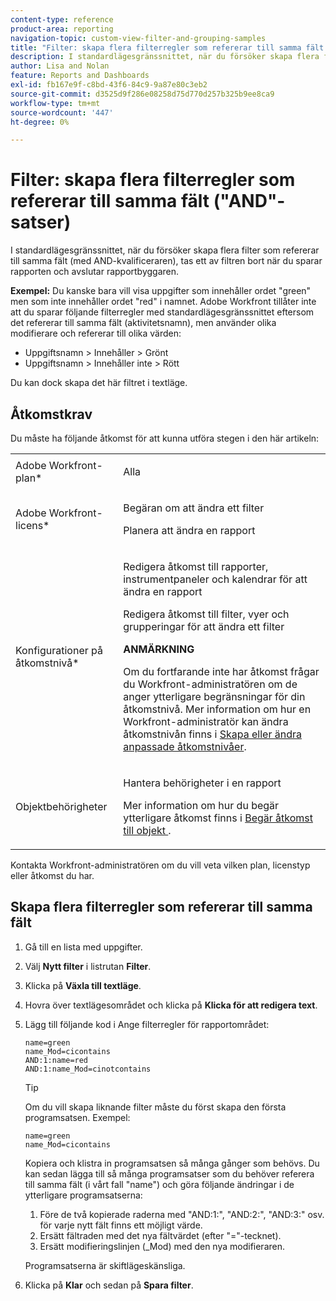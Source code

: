```yaml
---
content-type: reference
product-area: reporting
navigation-topic: custom-view-filter-and-grouping-samples
title: "Filter: skapa flera filterregler som refererar till samma fält (AND-satser)"
description: I standardlägesgränssnittet, när du försöker skapa flera filter som refererar till samma fält (med AND-kvalificeraren), tas ett av filtren bort när du sparar rapporten och avslutar rapportbyggaren.
author: Lisa and Nolan
feature: Reports and Dashboards
exl-id: fb167e9f-c8bd-43f6-84c9-9a87e80c3eb2
source-git-commit: d3525d9f286e08258d75d770d257b325b9ee8ca9
workflow-type: tm+mt
source-wordcount: '447'
ht-degree: 0%

---
```


# Filter: skapa flera filterregler som refererar till samma fält (&quot;AND&quot;-satser)

I standardlägesgränssnittet, när du försöker skapa flera filter som refererar till samma fält (med AND-kvalificeraren), tas ett av filtren bort när du sparar rapporten och avslutar rapportbyggaren.

**Exempel:** Du kanske bara vill visa uppgifter som innehåller ordet &quot;green&quot; men som inte innehåller ordet &quot;red&quot; i namnet. Adobe Workfront tillåter inte att du sparar följande filterregler med standardlägesgränssnittet eftersom det refererar till samma fält (aktivitetsnamn), men använder olika modifierare och refererar till olika värden:

* Uppgiftsnamn > Innehåller > Grönt
* Uppgiftsnamn > Innehåller inte > Rött

Du kan dock skapa det här filtret i textläge.

## Åtkomstkrav

Du måste ha följande åtkomst för att kunna utföra stegen i den här artikeln:

<table style="table-layout:auto"> 
 <col> 
 <col> 
 <tbody> 
  <tr> 
   <td role="rowheader">Adobe Workfront-plan*</td> 
   <td> <p>Alla</p> </td> 
  </tr> 
  <tr> 
   <td role="rowheader">Adobe Workfront-licens*</td> 
   <td> <p>Begäran om att ändra ett filter </p>
   <p>Planera att ändra en rapport</p> </td> 
  </tr> 
  <tr> 
   <td role="rowheader">Konfigurationer på åtkomstnivå*</td> 
   <td> <p>Redigera åtkomst till rapporter, instrumentpaneler och kalendrar för att ändra en rapport</p> <p>Redigera åtkomst till filter, vyer och grupperingar för att ändra ett filter</p> <p><b>ANMÄRKNING</b>

Om du fortfarande inte har åtkomst frågar du Workfront-administratören om de anger ytterligare begränsningar för din åtkomstnivå. Mer information om hur en Workfront-administratör kan ändra åtkomstnivån finns i <a href="../../../administration-and-setup/add-users/configure-and-grant-access/create-modify-access-levels.md" class="MCXref xref">Skapa eller ändra anpassade åtkomstnivåer</a>.</p> </td>
</tr> 
  <tr> 
   <td role="rowheader">Objektbehörigheter</td> 
   <td> <p>Hantera behörigheter i en rapport</p> <p>Mer information om hur du begär ytterligare åtkomst finns i <a href="../../../workfront-basics/grant-and-request-access-to-objects/request-access.md" class="MCXref xref">Begär åtkomst till objekt </a>.</p> </td> 
  </tr> 
 </tbody> 
</table>

Kontakta Workfront-administratören om du vill veta vilken plan, licenstyp eller åtkomst du har.

## Skapa flera filterregler som refererar till samma fält

1. Gå till en lista med uppgifter.
1. Välj **Nytt filter** i listrutan **Filter**.
1. Klicka på **Växla till textläge**.
1. Hovra över textlägesområdet och klicka på **Klicka för att redigera text**.
1. Lägg till följande kod i Ange filterregler för rapportområdet:

   ```
   name=green
   name_Mod=cicontains
   AND:1:name=red
   AND:1:name_Mod=cinotcontains
   ```

   >[!TIP]
   >
   >Om du vill skapa liknande filter måste du först skapa den första programsatsen. Exempel:
   >
   >```
   >name=green
   >name_Mod=cicontains
   >```
   >
   >Kopiera och klistra in programsatsen så många gånger som behövs. Du kan sedan lägga till så många programsatser som du behöver referera till samma fält (i vårt fall &quot;name&quot;) och göra följande ändringar i de ytterligare programsatserna:
   >
   >1. Före de två kopierade raderna med &quot;AND:1:&quot;, &quot;AND:2:&quot;, &quot;AND:3:&quot; osv. för varje nytt fält finns ett möjligt värde.
   >1. Ersätt fältraden med det nya fältvärdet (efter &quot;=&quot;-tecknet).
   >1. Ersätt modifieringslinjen (_Mod) med den nya modifieraren.
   >   
   >Programsatserna är skiftlägeskänsliga.

1. Klicka på **Klar** och sedan på **Spara filter**.
